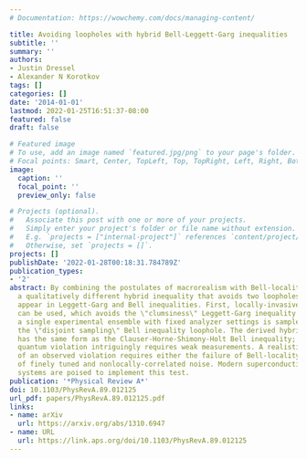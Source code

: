 ```yaml
---
# Documentation: https://wowchemy.com/docs/managing-content/

title: Avoiding loopholes with hybrid Bell-Leggett-Garg inequalities
subtitle: ''
summary: ''
authors:
- Justin Dressel
- Alexander N Korotkov
tags: []
categories: []
date: '2014-01-01'
lastmod: 2022-01-25T16:51:37-08:00
featured: false
draft: false

# Featured image
# To use, add an image named `featured.jpg/png` to your page's folder.
# Focal points: Smart, Center, TopLeft, Top, TopRight, Left, Right, BottomLeft, Bottom, BottomRight.
image:
  caption: ''
  focal_point: ''
  preview_only: false

# Projects (optional).
#   Associate this post with one or more of your projects.
#   Simply enter your project's folder or file name without extension.
#   E.g. `projects = ["internal-project"]` references `content/project/deep-learning/index.md`.
#   Otherwise, set `projects = []`.
projects: []
publishDate: '2022-01-28T00:18:31.784789Z'
publication_types:
- '2'
abstract: By combining the postulates of macrorealism with Bell-locality, we derive
  a qualitatively different hybrid inequality that avoids two loopholes that commonly
  appear in Leggett-Garg and Bell inequalities. First, locally-invasive measurements
  can be used, which avoids the \"clumsiness\" Leggett-Garg inequality loophole. Second,
  a single experimental ensemble with fixed analyzer settings is sampled, which avoids
  the \"disjoint sampling\" Bell inequality loophole. The derived hybrid inequality
  has the same form as the Clauser-Horne-Shimony-Holt Bell inequality; however, its
  quantum violation intriguingly requires weak measurements. A realistic explanation
  of an observed violation requires either the failure of Bell-locality, or a preparation-conspiracy
  of finely tuned and nonlocally-correlated noise. Modern superconducting and optical
  systems are poised to implement this test.
publication: '*Physical Review A*'
doi: 10.1103/PhysRevA.89.012125
url_pdf: papers/PhysRevA.89.012125.pdf
links:
- name: arXiv
  url: https://arxiv.org/abs/1310.6947
- name: URL
  url: https://link.aps.org/doi/10.1103/PhysRevA.89.012125
---
```

